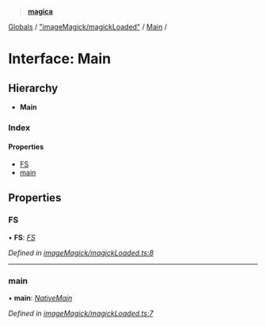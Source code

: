 > **[magica](../README.md)**

[Globals](../README.md) / ["imageMagick/magickLoaded"](../modules/_imagemagick_magickloaded_.md) / [Main](_imagemagick_magickloaded_.main.md) /

# Interface: Main

## Hierarchy

* **Main**

### Index

#### Properties

* [FS](_imagemagick_magickloaded_.main.md#fs)
* [main](_imagemagick_magickloaded_.main.md#main)

## Properties

###  FS

• **FS**: *[FS](_file_emscriptenfs_.fs.md)*

*Defined in [imageMagick/magickLoaded.ts:8](https://github.com/cancerberoSgx/magica/blob/94207d7/src/imageMagick/magickLoaded.ts#L8)*

___

###  main

• **main**: *[NativeMain](../modules/_imagemagick_createmain_.md#nativemain)*

*Defined in [imageMagick/magickLoaded.ts:7](https://github.com/cancerberoSgx/magica/blob/94207d7/src/imageMagick/magickLoaded.ts#L7)*